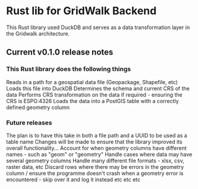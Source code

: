 # Rust lib for GridWalk Backend

This Rust library used DuckDB and serves as a data transformation layer in the Gridwalk architecture.

## Current v0.1.0 release notes

### This Rust library does the following things

  Reads in a path for a geospatial data file (Geopackage, Shapefile, etc)
  Loads this file into DuckDB
  Determines the schema and current CRS of the data
  Performs CRS transformation on the data if required - ensuring the CRS is ESPG:4326
  Loads the data into a PostGIS table with a correctly defined geometry column

### Future releases

  The plan is to have this take in both a file path and a UUID to be used as a table name
  Changes will be made to ensure that the library improved its overall functionality...
  Account for when geometry columns have different names - such as "geom" or "geometry"
  Handle cases where data may have several geometry columns
  Handle many different file formats - xlsx, csv, raster data, etc
  Discard rows where there may be errors in the geometry column / ensure the programme doesn't crash when a geometry error is encountered - skip over it and log it instead
  etc etc etc
